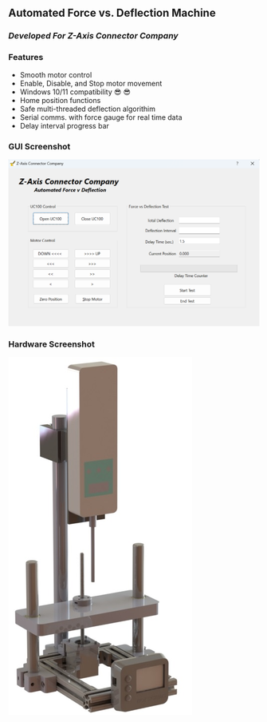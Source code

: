 ## Automated Force vs. Deflection Machine 
### _Developed For Z-Axis Connector Company_

### Features
* Smooth motor control
* Enable, Disable, and Stop motor movement
* Windows 10/11 compatibility :sunglasses: :sunglasses:
* Home position functions
* Safe multi-threaded deflection algorithim
* Serial comms. with force gauge for real time data
* Delay interval progress bar


### GUI Screenshot
![alt text](https://github.com/jglatts/ForceGaugeMachine/blob/master/scr-shot.png)

### Hardware Screenshot
![alt text](https://github.com/jglatts/ForceGaugeMachine/blob/master/force-gauge-setup.JPG)